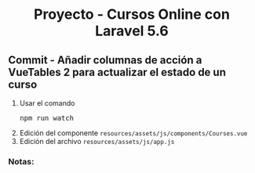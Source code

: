 
<!-- Title -->
<h1 align="center">Proyecto - Cursos Online con Laravel 5.6</h1>
<!-- End Title -->

<!-- Commit name -->
<h2>Commit - <strong>Añadir columnas de acción a VueTables 2 para actualizar el estado de un curso</strong></h2>
<!-- End Commit name -->

<!-- Commit instructions -->
<ol>
  <li>
    Usar el comando 
    <pre>npm run watch</pre>
  </li>
  <li>Edición del componente <code>resources/assets/js/components/Courses.vue</code></li>
  <li>Edición del archivo <code>resources/assets/js/app.js</code></li>
</ol>
<!-- End Commit instructions -->

  <!-- Notes -->
  <h3>Notas:</h3>
  <ul>
    
  </ul>

  <em></em>
  <!-- End notes -->